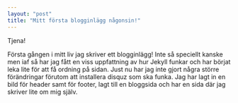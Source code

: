 ```yaml
---
layout: "post"
title: "Mitt första blogginlägg någonsin!"
---
```



Tjena!

Första gången i mitt liv jag skriver ett blogginlägg! Inte så speciellt kanske men iaf så har jag fått en viss uppfattning av hur Jekyll funkar och har börjat leka lite för att få ordning på sidan. Just nu har jag inte gjort några större förändringar förutom att installera disquz som ska funka. Jag har lagt in en bild för header samt för footer, lagt till en bloggsida och har en sida där jag skriver lite om mig själv.


